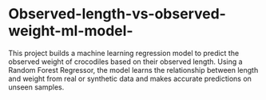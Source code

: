 # Observed-length-vs-observed-weight-ml-model-
This project builds a machine learning regression model to predict the observed weight of crocodiles based on their observed length. Using a Random Forest Regressor, the model learns the relationship between length and weight from real or synthetic data and makes accurate predictions on unseen samples.
